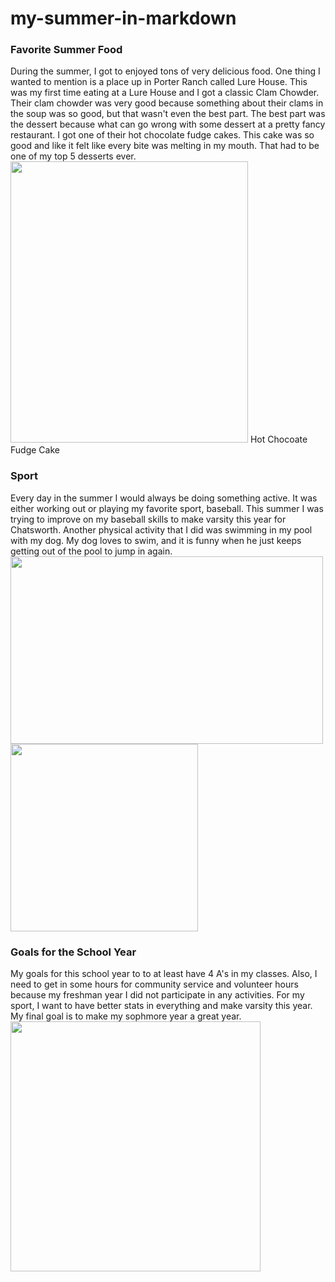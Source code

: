 # my-summer-in-markdown

<h3>Favorite Summer Food</h3>
During the summer, I got to enjoyed tons of very delicious food. One thing I wanted to mention is a place up in Porter Ranch called Lure House. This was my first time eating at a Lure House and I got a classic Clam Chowder. Their clam chowder was very good because something about their clams in the soup was so good, but that wasn't even the best part. The best part was the dessert because what can go wrong with some dessert at a pretty fancy restaurant. I got one of their hot chocolate fudge cakes. This cake was so good and like it felt like every bite was melting in my mouth. That had to be one of my top 5 desserts ever.

<img src="https://www.recipetineats.com/uploads/2023/07/Hot-chocolate-fudge-cake_7-2.jpg" width="380" height="450">
Hot Chocoate Fudge Cake

<h3>Sport</h3>
Every day in the summer I would always be doing something active. It was either working out or playing my favorite sport, baseball. This summer I was trying to improve on my baseball skills to make varsity this year for Chatsworth. Another physical activity that I did was swimming in my pool with my dog. My dog loves to swim, and it is funny when he just keeps getting out of the pool to jump in again.
<img src="https://upload.wikimedia.org/wikipedia/commons/9/92/Backyardpool.jpg" width="500" height="300"> 
<img src="https://upload.wikimedia.org/wikipedia/en/thumb/1/1e/Baseball_%28crop%29.jpg/1200px-Baseball_%28crop%29.jpg" width="300" height="300">

<h3>Goals for the School Year</h3>
My goals for this school year to to at least have 4 A's in my classes. Also, I need to get in some hours for community service and volunteer hours because my freshman year I did not participate in any activities. For my sport, I want to have better stats in everything and make varsity this year. My final goal is to make my sophmore year a great year.
<img src="https://i0.wp.com/thesewaneepurple.org/wp-content/uploads/2018/11/a-plus-school-letter-grade.jpg?fit=3888%2C2592&ssl=1" width="400" length="300">
